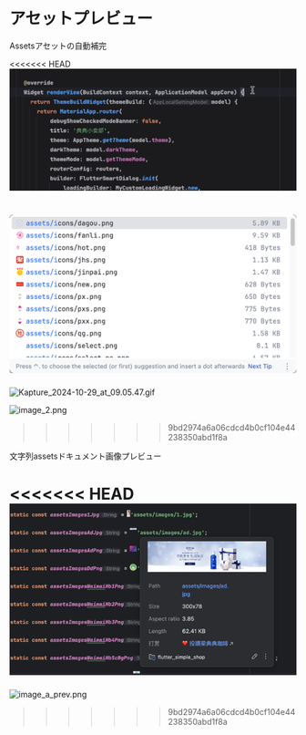 # アセットプレビュー


Assetsアセットの自動補完


<<<<<<< HEAD
![Kapture_2024-10-29_at_09.05.47.gif](../../assets/gif/Kapture_2024-10-29_at_09.05.47.gif)

![image_2.png](../../assets/images/image_2.png)
=======
![Kapture_2024-10-29_at_09.05.47.gif](/images/Kapture_2024-10-29_at_09.05.47.gif)

![image_2.png](/images/image_2.png)
>>>>>>> 9bd2974a6a06cdcd4b0cf104e44238350abd1f8a


文字列assetsドキュメント画像プレビュー

<<<<<<< HEAD
![image_a_prev.png](../../assets/images/image_a_prev.png)
=======
![image_a_prev.png](/images/image_a_prev.png)
>>>>>>> 9bd2974a6a06cdcd4b0cf104e44238350abd1f8a
